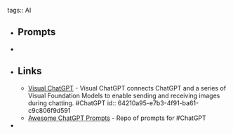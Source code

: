 tags:: AI

- ## Prompts
-
- ## Links
	- [Visual ChatGPT](https://github.com/microsoft/visual-chatgpt) - Visual ChatGPT connects ChatGPT and a series of Visual Foundation Models to enable sending and receiving images during chatting. #ChatGPT
	  id:: 64210a95-e7b3-4f91-ba61-c9c806f9d591
	- [Awesome ChatGPT Prompts](https://github.com/f/awesome-chatgpt-prompts) - Repo of prompts for #ChatGPT
-